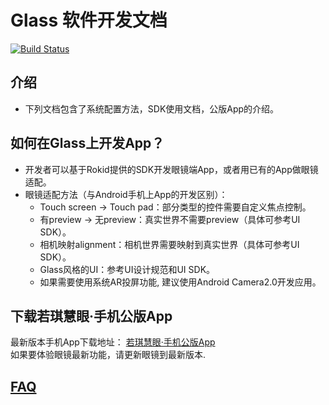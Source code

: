 # Glass 软件开发文档

[![Build Status](https://travis-ci.org/Rokid/glass-docs.svg?branch=master)](https://travis-ci.org/Rokid/glass-docs)

## 介绍
-   下列文档包含了系统配置方法，SDK使用文档，公版App的介绍。  

## 如何在Glass上开发App？
-   开发者可以基于Rokid提供的SDK开发眼镜端App，或者用已有的App做眼镜适配。
-   眼镜适配方法（与Android手机上App的开发区别）：
    -   Touch screen -> Touch pad：部分类型的控件需要自定义焦点控制。
    -   有preview -> 无preview：真实世界不需要preview（具体可参考UI SDK）。
    -   相机映射alignment：相机世界需要映射到真实世界（具体可参考UI SDK）。
    -   Glass风格的UI：参考UI设计规范和UI SDK。
    -   如果需要使用系统AR投屏功能, 建议使用Android Camera2.0开发应用。

## 下载若琪慧眼·手机公版App
最新版本手机App下载地址： [若琪慧眼·手机公版App](https://rokid-ota.oss-cn-hangzhou.aliyuncs.com/toB/Rokid_Glass/RokidGlassMobileApp.apk)   
如果要体验眼镜最新功能，请更新眼镜到最新版本.

## [FAQ](0-faq/index.md)